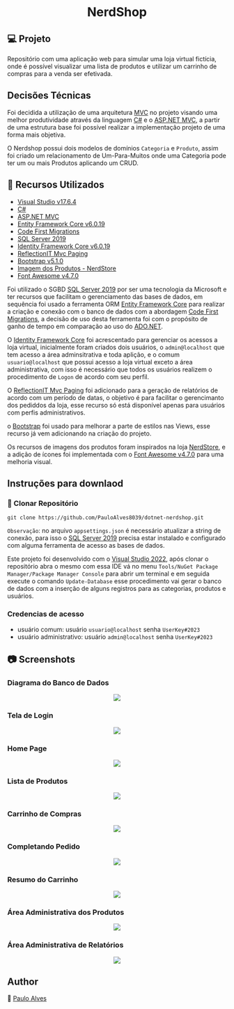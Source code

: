 <h1 align="center">NerdShop</h1>

## :computer: Projeto

Repositório com uma aplicação web para simular uma loja virtual fictícia, onde é possível visualizar uma lista de produtos e utilizar um carrinho de compras para a venda ser efetivada.

## Decisões Técnicas

Foi decidida a utilização de uma arquitetura [MVC](https://learn.microsoft.com/pt-br/aspnet/core/mvc/overview?view=aspnetcore-7.0) no projeto visando uma melhor produtividade através da linguagem [C#](https://docs.microsoft.com/pt-br/dotnet/csharp/getting-started/) e o [ASP.NET MVC](https://learn.microsoft.com/pt-br/aspnet/core/tutorials/first-mvc-app/start-mvc?view=aspnetcore-7.0&tabs=visual-studio), a partir de uma estrutura base foi possível realizar a implementação projeto de uma forma mais objetiva.

O Nerdshop possui dois modelos de domínios `Categoria` e `Produto`, assim foi criado um relacionamento de Um-Para-Muitos onde uma Categoria pode ter um ou mais Produtos aplicando um CRUD.   

## :wrench: Recursos Utilizados

- [Visual Studio v17.6.4](https://visualstudio.microsoft.com/pt-br/downloads/)
- [C#](https://docs.microsoft.com/pt-br/dotnet/csharp/getting-started/)
- [ASP.NET MVC](https://learn.microsoft.com/pt-br/aspnet/core/tutorials/first-mvc-app/start-mvc?view=aspnetcore-7.0&tabs=visual-studio)
- [Entity Framework Core v6.0.19](https://learn.microsoft.com/en-us/ef/core/)
- [Code First Migrations](https://learn.microsoft.com/en-us/ef/ef6/modeling/code-first/migrations/)
- [SQL Server 2019](https://www.microsoft.com/pt-br/sql-server/sql-server-downloads)
- [Identity Framework Core v6.0.19](https://learn.microsoft.com/en-us/dotnet/api/microsoft.aspnetcore.identity.entityframeworkcore?view=aspnetcore-7.0)
- [ReflectionIT Mvc Paging](https://github.com/sonnemaf/ReflectionIT.Mvc.Paging)
- [Bootstrap  v5.1.0](https://getbootstrap.com/)
- [Imagem dos Produtos - NerdStore](https://nerdstore.com.br/?gclid=EAIaIQobChMIkubCy6f4_wIVMeVcCh3wBQZPEAAYASAAEgJurfD_BwE)
- [Font Awesome  v4.7.0](https://fontawesome.com/v4/icons/)

Foi utilizado o SGBD [SQL Server 2019](https://www.microsoft.com/pt-br/sql-server/sql-server-downloads) por ser uma tecnologia da Microsoft e ter recursos que facilitam o gerenciamento das bases de dados, em sequência
foi usado a ferramenta ORM [Entity Framework Core](https://learn.microsoft.com/en-us/ef/core/) para realizar a criação e conexão com o banco de dados com a abordagem  [Code First Migrations](https://learn.microsoft.com/en-us/ef/ef6/modeling/code-first/migrations/), a decisão de uso desta ferramenta foi com o propósito de ganho de tempo em comparação ao uso do [ADO.NET](https://learn.microsoft.com/pt-br/dotnet/framework/data/adonet/ado-net-overview).

O [Identity Framework Core](https://learn.microsoft.com/en-us/dotnet/api/microsoft.aspnetcore.identity.entityframeworkcore?view=aspnetcore-7.0) foi acrescentado para gerenciar os acessos a loja virtual, inicialmente foram criados dois usuários, o `admin@localhost` que tem acesso a área adminsitrativa e toda aplição, e o comum `usuario@localhost` que possui acesso a loja virtual exceto a área administrativa, com isso é necessário que todos os usuários realizem o procedimento de `Logon` de acordo com seu perfil. 

O [ReflectionIT Mvc Paging](https://github.com/sonnemaf/ReflectionIT.Mvc.Paging) foi adicionado para a geração de relatórios de acordo com um período de datas, o objetivo é para facilitar o gerencimanto dos pediddos da loja, esse recurso só está disponível apenas para usuários com perfis administrativos. 

o [Bootstrap](https://getbootstrap.com/) foi usado para melhorar a parte de estilos nas Views, esse recurso já vem adicionando na criação do projeto.

Os recursos de imagens dos produtos foram inspirados na loja [NerdStore](https://nerdstore.com.br/?gclid=EAIaIQobChMIkubCy6f4_wIVMeVcCh3wBQZPEAAYASAAEgJurfD_BwE), e a adição de ícones foi implementada com o [Font Awesome  v4.7.0](https://fontawesome.com/v4/icons/) para uma melhoria visual.

## Instruções para downlaod

### :floppy_disk: Clonar Repositório

`git clone https://github.com/PauloAlves8039/dotnet-nerdshop.git`

`Observação`: no arquivo `appsettings.json` é necessário atualizar a string de conexão, para isso o [SQL Server 2019](https://www.microsoft.com/pt-br/sql-server/sql-server-downloads) precisa estar instalado e configurado com alguma ferramenta de acesso as bases de dados. 

Este projeto foi desenvolvido com o [Visual Studio 2022](https://visualstudio.microsoft.com/pt-br/downloads/), após clonar o repositório abra o mesmo com essa IDE vá no menu `Tools/NuGet Package Manager/Package Manager Console` para abrir um terminal e em seguida execute o comando `Update-Database` esse procedimento vai gerar o banco de dados com a inserção de alguns registros para as categorias, produtos e usuários.

### Credencias de acesso

- usuário comum: usuário `usuario@localhost` senha `UserKey#2023`
- usuário administrativo: usuário `admin@localhost` senha `UserKey#2023`

## :camera: Screenshots

### Diagrama do Banco de Dados

<p align="center"> <img src="https://github.com/PauloAlves8039/dotnet-nerdshop/blob/master/src/NerdShop.WebApp/wwwroot/images/diagrama-banco-de-dados.png"/></p>

### Tela de Login

<p align="center"> <img src="https://github.com/PauloAlves8039/dotnet-nerdshop/blob/master/src/NerdShop.WebApp/wwwroot/images/tela-de-login.png"/></p>

### Home Page

<p align="center"> <img src="https://github.com/PauloAlves8039/dotnet-nerdshop/blob/master/src/NerdShop.WebApp/wwwroot/images/home-page.png"/></p>

### Lista de Produtos

<p align="center"> <img src="https://github.com/PauloAlves8039/dotnet-nerdshop/blob/master/src/NerdShop.WebApp/wwwroot/images/todos-os-produtos.png"/></p>

### Carrinho de Compras

<p align="center"> <img src="https://github.com/PauloAlves8039/dotnet-nerdshop/blob/master/src/NerdShop.WebApp/wwwroot/images/tela-do-carrinho.png"/></p>

### Completando Pedido

<p align="center"> <img src="https://github.com/PauloAlves8039/dotnet-nerdshop/blob/master/src/NerdShop.WebApp/wwwroot/images/complemento-do-pedido.png"/></p>

### Resumo do Carrinho

<p align="center"> <img src="https://github.com/PauloAlves8039/dotnet-nerdshop/blob/master/src/NerdShop.WebApp/wwwroot/images/resumo-do-carrinho.png"/></p>

### Área Administrativa dos Produtos

<p align="center"> <img src="https://github.com/PauloAlves8039/dotnet-nerdshop/blob/master/src/NerdShop.WebApp/wwwroot/images/area-administrativa-produtos.png"/></p>

### Área Administrativa de Relatórios

<p align="center"> <img src="https://github.com/PauloAlves8039/dotnet-nerdshop/blob/master/src/NerdShop.WebApp/wwwroot/images/relatorio-dos-pedidos.png"/></p>

## Author

:boy: [Paulo Alves](https://github.com/PauloAlves8039)
